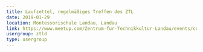 ```yaml
---
title: Laufzettel, regelmäßiges Treffen des ZTL
date: 2019-01-29
location: Montessorischule Landau, Landau
link: https://www.meetup.com/Zentrum-fur-Technikkultur-Landau/events/cqrggqyzcbmc/
usergroup: ztld
type: usergroup
---
```

